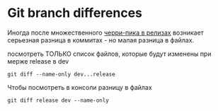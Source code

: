# Git branch differences

Иногда после множественного [черри-пика в релизах](./release.md) возникает серьезная разница в коммитах - но малая разница в файлах.


 посмотреть ТОЛЬКО список файлов, которые будут изменены при мерже release в dev

 `git diff --name-only dev...release`

Чтобы посмотреть в консоли разницу в файлах

`git diff release dev --name-only`